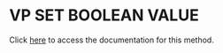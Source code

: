 <!---->
# VP SET BOOLEAN VALUE

Click [here](https://developer.4d.com/docs/20/ViewPro/method-list#vp-set-boolean-value) to access the documentation for this method.

